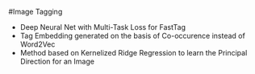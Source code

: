 #Image Tagging

* Deep Neural Net with Multi-Task Loss for FastTag
* Tag Embedding generated on the basis of Co-occurence instead of Word2Vec
* Method based on Kernelized Ridge Regression to learn the Principal Direction for an Image
